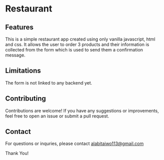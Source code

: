 # Restaurant
## Features
This is a simple restaurant app created using only vanilla javascript, html and css. It allows the user to order 3 products and their information is collected from the form which is used to send them a confirmation message.

## Limitations
The form is not linked to any backend yet.

## Contributing
Contributions are welcome! If you have any suggestions or improvements, feel free to open an issue or submit a pull request.

## Contact
For questions or inquries, please contact <a href="mailto:alabitaiwo113@gmail.com" target="_blank">alabitaiwo113@gmail.com<a>

Thank You!